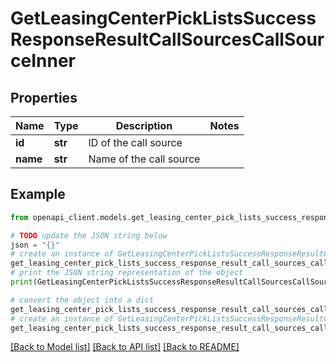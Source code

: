 # GetLeasingCenterPickListsSuccessResponseResultCallSourcesCallSourceInner


## Properties

Name | Type | Description | Notes
------------ | ------------- | ------------- | -------------
**id** | **str** | ID of the call source | 
**name** | **str** | Name of the call source | 

## Example

```python
from openapi_client.models.get_leasing_center_pick_lists_success_response_result_call_sources_call_source_inner import GetLeasingCenterPickListsSuccessResponseResultCallSourcesCallSourceInner

# TODO update the JSON string below
json = "{}"
# create an instance of GetLeasingCenterPickListsSuccessResponseResultCallSourcesCallSourceInner from a JSON string
get_leasing_center_pick_lists_success_response_result_call_sources_call_source_inner_instance = GetLeasingCenterPickListsSuccessResponseResultCallSourcesCallSourceInner.from_json(json)
# print the JSON string representation of the object
print(GetLeasingCenterPickListsSuccessResponseResultCallSourcesCallSourceInner.to_json())

# convert the object into a dict
get_leasing_center_pick_lists_success_response_result_call_sources_call_source_inner_dict = get_leasing_center_pick_lists_success_response_result_call_sources_call_source_inner_instance.to_dict()
# create an instance of GetLeasingCenterPickListsSuccessResponseResultCallSourcesCallSourceInner from a dict
get_leasing_center_pick_lists_success_response_result_call_sources_call_source_inner_from_dict = GetLeasingCenterPickListsSuccessResponseResultCallSourcesCallSourceInner.from_dict(get_leasing_center_pick_lists_success_response_result_call_sources_call_source_inner_dict)
```
[[Back to Model list]](../README.md#documentation-for-models) [[Back to API list]](../README.md#documentation-for-api-endpoints) [[Back to README]](../README.md)


